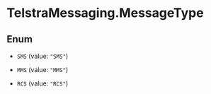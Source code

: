 # TelstraMessaging.MessageType

## Enum


* `SMS` (value: `"SMS"`)

* `MMS` (value: `"MMS"`)

* `RCS` (value: `"RCS"`)


